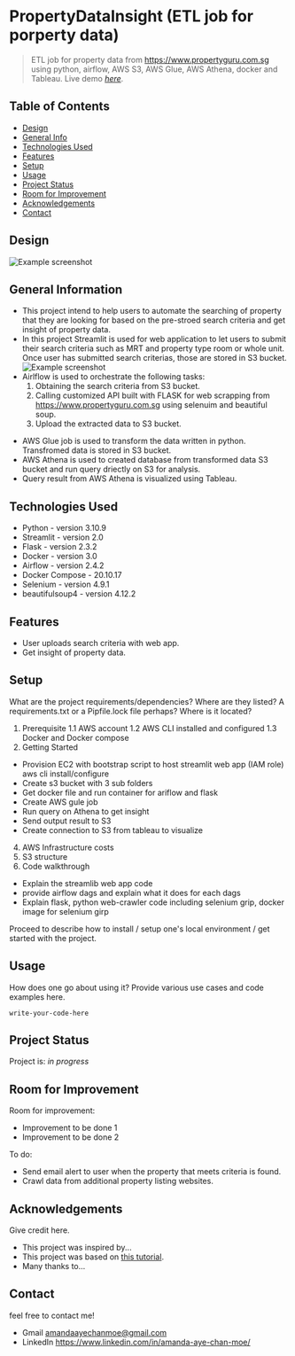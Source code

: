 # PropertyDataInsight (ETL job for porperty data)
> ETL job for property data from https://www.propertyguru.com.sg using python, airflow, AWS S3, AWS Glue, AWS Athena, docker and Tableau.
> Live demo [_here_](https://www.example.com). <!-- If you have the project hosted somewhere, include the link here. -->

## Table of Contents
* [Design](#design)
* [General Info](#general-information)
* [Technologies Used](#technologies-used)
* [Features](#features)
* [Setup](#setup)
* [Usage](#usage)
* [Project Status](#project-status)
* [Room for Improvement](#room-for-improvement)
* [Acknowledgements](#acknowledgements)
* [Contact](#contact)
<!-- * [License](#license) -->

## Design
![Example screenshot](./img/design.png)
<!-- ![Example screenshot](./img/screenshot.png) -->
<!-- If you have screenshots you'd like to share, include them here. -->

## General Information
- This project intend to help users to automate the searching of property that they are looking for based on the pre-stroed search criteria and get insight of property data.
- In this project Streamlit is used for web application to let users to submit their search criteria such as MRT and property type room or whole unit. Once user has submitted search criterias, those are stored in S3 bucket.
![Example screenshot](./img/Screenshot01.png)
- Airlflow is used to orchestrate the following tasks:
  1. Obtaining the search criteria from S3 bucket.
  2. Calling customized API built with FLASK for web scrapping from https://www.propertyguru.com.sg using selenuim and beautiful soup. 
  3. Upload the extracted data to S3 bucket.
<!-- Airflow Screenshot here -->
- AWS Glue job is used to transform the data written in python. Transfromed data is stored in S3 bucket.
- AWS Athena is used to created database from transformed data S3 bucket and run query driectly on S3 for analysis.
- Query result from AWS Athena is visualized using Tableau.
<!-- Visualize Screenshot here -->
<!-- You don't have to answer all the questions - just the ones relevant to your project. -->


## Technologies Used
- Python - version 3.10.9
- Streamlit - version 2.0
- Flask - version 2.3.2
- Docker - version 3.0
- Airflow - version 2.4.2
- Docker Compose - 20.10.17
- Selenium - version 4.9.1
- beautifulsoup4 - version 4.12.2


## Features
- User uploads search criteria with web app.
- Get insight of property data.


## Setup
What are the project requirements/dependencies? Where are they listed? A requirements.txt or a Pipfile.lock file perhaps? Where is it located?
1. Prerequisite
  1.1 AWS account
  1.2 AWS CLI installed and configured
  1.3 Docker and Docker compose
2. Getting Started
- Provision EC2 with bootstrap script to host streamlit web app (IAM role) aws cli install/configure
- Create s3 bucket with 3 sub folders
- Get docker file and run container for ariflow and flask
- Create AWS gule job
- Run query on Athena to get insight
- Send output result to S3
- Create connection to S3 from tableau to visualize 

4. AWS Infrastructure costs
5. S3 structure
6. Code walkthrough
- Explain the streamlib web app code 
- provide airflow dags and explain what it does for each dags
- Explain flask, python web-crawler code including selenium grip, docker image for selenium girp

Proceed to describe how to install / setup one's local environment / get started with the project.


## Usage
How does one go about using it?
Provide various use cases and code examples here.

`write-your-code-here`


## Project Status
Project is: _in progress_ 

## Room for Improvement
Room for improvement:
- Improvement to be done 1
- Improvement to be done 2

To do:
- Send email alert to user when the property that meets criteria is found.
- Crawl data from additional property listing websites.


## Acknowledgements
Give credit here.
- This project was inspired by...
- This project was based on [this tutorial](https://www.example.com).
- Many thanks to...


## Contact
feel free to contact me! 
- Gmail amandaayechanmoe@gmail.com
- LinkedIn https://www.linkedin.com/in/amanda-aye-chan-moe/



<!-- Optional -->
<!-- ## License -->
<!-- This project is open source and available under the [... License](). -->

<!-- You don't have to include all sections - just the one's relevant to your project -->
